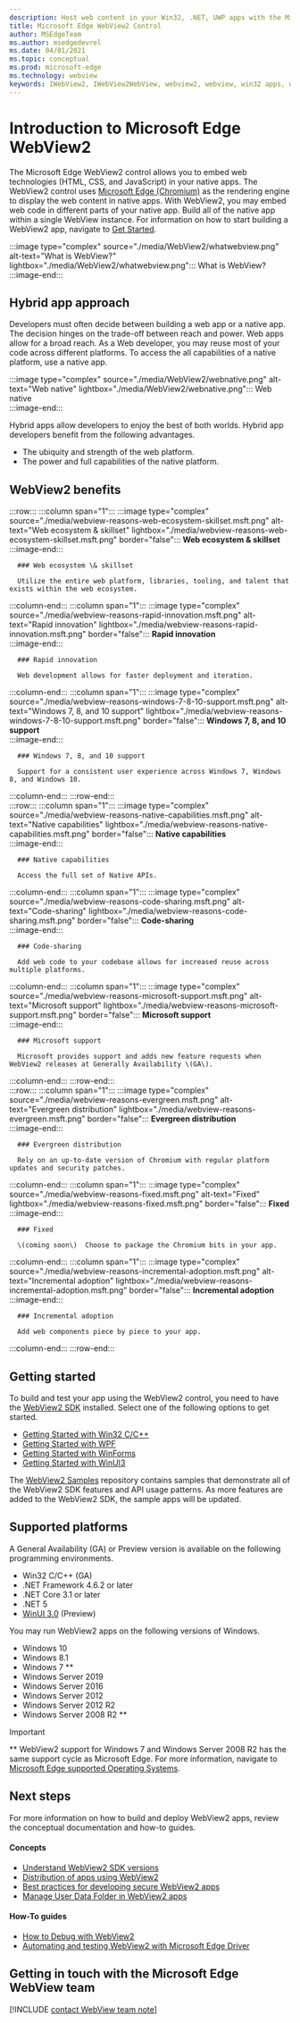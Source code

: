```yaml
---
description: Host web content in your Win32, .NET, UWP apps with the Microsoft Edge WebView2 control
title: Microsoft Edge WebView2 Control
author: MSEdgeTeam
ms.author: msedgedevrel
ms.date: 04/01/2021
ms.topic: conceptual
ms.prod: microsoft-edge
ms.technology: webview
keywords: IWebView2, IWebView2WebView, webview2, webview, win32 apps, win32, edge, ICoreWebView2, CoreWebView2, ICoreWebView2Host, browser control, edge html, Windows Forms, WinForms, WPF, .NET, WinUI, Project Reunion
---
```

# Introduction to Microsoft Edge WebView2  

The Microsoft Edge WebView2 control allows you to embed web technologies \(HTML, CSS, and JavaScript\) in your native apps.  The WebView2 control uses [Microsoft Edge (Chromium)][MicrosoftedgeinsiderMain] as the rendering engine to display the web content in native apps.  With WebView2, you may embed web code in different parts of your native app.  Build all of the native app within a single WebView instance.  For information on how to start building a WebView2 app, navigate to [Get Started](#getting-started).  

:::image type="complex" source="./media/WebView2/whatwebview.png" alt-text="What is WebView?" lightbox="./media/WebView2/whatwebview.png":::
   What is WebView?  
:::image-end:::  

## Hybrid app approach  

Developers must often decide between building a web app or a native app.  The decision hinges on the trade-off between reach and power.  Web apps allow for a broad reach.  As a Web developer, you may reuse most of your code across different platforms.  To access the all capabilities of a native platform, use a native app.  

:::image type="complex" source="./media/WebView2/webnative.png" alt-text="Web native" lightbox="./media/WebView2/webnative.png":::
   Web native  
:::image-end:::  

Hybrid apps allow developers to enjoy the best of both worlds.  Hybrid app developers benefit from the following advantages.  

*   The ubiquity and strength of the web platform.  
*   The power and full capabilities of the native platform.  
    
## WebView2 benefits   

<!--  
:::image type="complex" source="./media/WebView2/webviewreasons.png" alt-text="WebView reasons" lightbox="./media/WebView2/webviewreasons.png":::
   WebView reasons  
:::image-end:::  
-->  

:::row:::
   :::column span="1":::
      :::image type="complex" source="./media/webview-reasons-web-ecosystem-skillset.msft.png" alt-text="Web ecosystem & skillset" lightbox="./media/webview-reasons-web-ecosystem-skillset.msft.png" border="false":::
         **Web ecosystem \& skillset**
      :::image-end:::  

      ### Web ecosystem \& skillset  

      Utilize the entire web platform, libraries, tooling, and talent that exists within the web ecosystem.  
   :::column-end:::
   :::column span="1":::
      :::image type="complex" source="./media/webview-reasons-rapid-innovation.msft.png" alt-text="Rapid innovation" lightbox="./media/webview-reasons-rapid-innovation.msft.png" border="false":::
         **Rapid innovation**  
      :::image-end:::  

      ### Rapid innovation  

      Web development allows for faster deployment and iteration.  
   :::column-end:::
   :::column span="1":::
      :::image type="complex" source="./media/webview-reasons-windows-7-8-10-support.msft.png" alt-text="Windows 7, 8, and 10 support" lightbox="./media/webview-reasons-windows-7-8-10-support.msft.png" border="false":::
         **Windows 7, 8, and 10 support**  
      :::image-end:::  

      ### Windows 7, 8, and 10 support  

      Support for a consistent user experience across Windows 7, Windows 8, and Windows 10.  
   :::column-end:::
:::row-end:::  
:::row:::
   :::column span="1":::
      :::image type="complex" source="./media/webview-reasons-native-capabilities.msft.png" alt-text="Native capabilities" lightbox="./media/webview-reasons-native-capabilities.msft.png" border="false":::
         **Native capabilities**  
      :::image-end:::  

      ### Native capabilities  

      Access the full set of Native APIs.  
   :::column-end:::
   :::column span="1":::
      :::image type="complex" source="./media/webview-reasons-code-sharing.msft.png" alt-text="Code-sharing" lightbox="./media/webview-reasons-code-sharing.msft.png" border="false":::
         **Code-sharing**  
      :::image-end:::  

      ### Code-sharing  

      Add web code to your codebase allows for increased reuse across multiple platforms.  
   :::column-end:::
   :::column span="1":::
      :::image type="complex" source="./media/webview-reasons-microsoft-support.msft.png" alt-text="Microsoft support" lightbox="./media/webview-reasons-microsoft-support.msft.png" border="false":::
         **Microsoft support**  
      :::image-end:::  

      ### Microsoft support  

      Microsoft provides support and adds new feature requests when WebView2 releases at Generally Availability \(GA\).  
   :::column-end:::
:::row-end:::  
:::row:::
   :::column span="1":::
      :::image type="complex" source="./media/webview-reasons-evergreen.msft.png" alt-text="Evergreen distribution" lightbox="./media/webview-reasons-evergreen.msft.png" border="false":::
         **Evergreen distribution**  
      :::image-end:::  

      ### Evergreen distribution  

      Rely on an up-to-date version of Chromium with regular platform updates and security patches.  
   :::column-end:::
   :::column span="1":::
      :::image type="complex" source="./media/webview-reasons-fixed.msft.png" alt-text="Fixed" lightbox="./media/webview-reasons-fixed.msft.png" border="false":::
         **Fixed**  
      :::image-end:::  

      ### Fixed  

      \(coming soon\)  Choose to package the Chromium bits in your app.  
   :::column-end:::
   :::column span="1":::
      :::image type="complex" source="./media/webview-reasons-incremental-adoption.msft.png" alt-text="Incremental adoption" lightbox="./media/webview-reasons-incremental-adoption.msft.png" border="false":::
         **Incremental adoption**  
      :::image-end:::  

      ### Incremental adoption  

      Add web components piece by piece to your app.  
   :::column-end:::
:::row-end:::  

## Getting started  

To build and test your app using the WebView2 control, you need to have <!--both [Microsoft Edge (Chromium)][MicrosoftedgeinsiderDownload] and  -->the [WebView2 SDK][NugetPackagesMicrosoftWebWebView2] installed.  Select one of the following options to get started.  

*   [Getting Started with Win32 C/C++][Webview2GettingstartedWin32]  
*   [Getting Started with WPF][Webview2GettingstartedWpf]  
*   [Getting Started with WinForms][Webview2GettingstartedWinforms]  
*   [Getting Started with WinUI3][Webview2GettingstartedWinui]  

The [WebView2 Samples][GithubMicrosoftedgeWebview2samples] repository contains samples that demonstrate all of the WebView2 SDK features and API usage patterns.  As more features are added to the WebView2 SDK, the sample apps will be updated.  

## Supported platforms  

A General Availability \(GA\) or Preview version is available on the following programming environments.  

*   Win32 C/C++ \(GA\)  
*   .NET Framework 4.6.2 or later  
*   .NET Core 3.1 or later  
*   .NET 5  
*   [WinUI 3.0][UwpToolkitsWinui3] \(Preview\)  

You may run WebView2 apps on the following versions of Windows.  

*   Windows 10  
*   Windows 8.1  
*   Windows 7 \*\*  
*   Windows Server 2019  
*   Windows Server 2016  
*   Windows Server 2012  
*   Windows Server 2012 R2  
*   Windows Server 2008 R2 \*\*  

> [!IMPORTANT]
> \*\* WebView2 support for Windows 7 and Windows Server 2008 R2 has the same support cycle as Microsoft Edge.  For more information, navigate to [Microsoft Edge supported Operating Systems][DeployedgeMicrosoftEdgeSupportedOS].  

## Next steps  

For more information on how to build and deploy WebView2 apps, review the conceptual documentation and how-to guides.  

#### Concepts  

*   [Understand WebView2 SDK versions][Webview2ConceptsVersioning]  
*   [Distribution of apps using WebView2][Webview2ConceptsDistribution]  
*   [Best practices for developing secure WebView2 apps][Webview2ConceptsSecurity]  
*   [Manage User Data Folder in WebView2 apps][Webview2ConceptsUserdatafolder]  
 
#### How-To guides  

*   [How to Debug with WebView2][Webview2HowtoDebug]  
*   [Automating and testing WebView2 with Microsoft Edge Driver][Webview2HowtoWebdriver]  

## Getting in touch with the Microsoft Edge WebView team  

[!INCLUDE [contact WebView team note](./includes/contact-webview-team-note.md)]  

<!-- links -->  

[Webview2ConceptsDistribution]: ./concepts/distribution.md "Distribution of apps using WebView2 | Microsoft Docs"  
[Webview2ConceptsSecurity]: ./concepts/security.md "Best practices for developing secure WebView2 apps | Microsoft Docs"  
[Webview2ConceptsUserdatafolder]: ./concepts/userdatafolder.md "Managing the User Data Folder | Microsoft Docs"  
[Webview2ConceptsVersioning]: ./concepts/versioning.md "Understand WebView2 SDK versions | Microsoft Docs"  
[Webview2GettingstartedWin32]: ./gettingstarted/win32.md "Getting started with WebView2 | Microsoft Docs"  
[Webview2GettingstartedWinforms]: ./gettingstarted/winforms.md "Getting started with WebView2 in Windows Forms apps (Preview) | Microsoft Docs"  
[Webview2GettingstartedWinui]: ./gettingstarted/winui.md "Getting started with WebView2 in WinUI3 (Preview) | Microsoft Docs"  
[Webview2GettingstartedWpf]: ./gettingstarted/wpf.md "Getting started with WebView2 in WPF (Preview) | Microsoft Docs"  
[Webview2HowtoDebug]: ./howto/debug.md "How to Debug with WebView2 | Microsoft Docs"  
[Webview2HowtoWebdriver]: ./howto/webdriver.md "Automating and testing WebView2 with Microsoft Edge Driver | Microsoft Docs"  
[Webview2Releasenotes]: ./releasenotes.md "Release notes for WebView2 SDK | Microsoft Docs"  

[UwpToolkitsWinui3]: /uwp/toolkits/winui3/index "Windows UI Library 3 Preview 2 (July 2020) | Microsoft Docs"  

[DeployedgeMicrosoftEdgeSupportedOS]: /deployedge/microsoft-edge-supported-operating-systems "Microsoft Edge supported Operating Systems | Microsoft Docs"  

[GithubMicrosoftedgeWebview2samples]: https://github.com/MicrosoftEdge/WebView2Samples "WebView2 Samples - MicrosoftEdge/WebView2Samples | GitHub"  
[GithubMicrosoftedgeWebviewfeddback]: https://github.com/MicrosoftEdge/WebViewFeedback "WebView Feedback - MicrosoftEdge/WebViewFeedback | GitHub"  

[MicrosoftedgeinsiderMain]: https://www.microsoftedgeinsider.com "Microsoft Edge Insider"  
[MicrosoftedgeinsiderDownload]: https://www.microsoftedgeinsider.com/download "Download Microsoft Edge Insider"  

[NugetPackagesMicrosoftWebWebView2]: https://www.nuget.org/packages/Microsoft.Web.WebView2 "Microsoft.Web.WebView2 | NuGet Gallery"  
